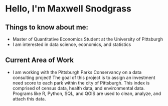 # Hello, I'm Maxwell Snodgrass
## Things to know about me:
- Master of Quantitative Economics Student at the University of Pittsburgh
- I am interested in data science, economics, and statistics

## Current Area of Work
- I am working with the Pittsburgh Parks Conservancy on a data consulting project! The goal of this project is to assign an investment need score to each park within the city of Pittsburgh. This index is comprised of census data, health data, and environmental data. Programs like R, Python, SQL, and QGIS are used to clean, analyze, and attach this data. 

<!--
**mbsnodgrass/mbsnodgrass** is a ✨ _special_ ✨ repository because its `README.md` (this file) appears on your GitHub profile.

Here are some ideas to get you started:

- 🔭 I’m currently working on ...
- 🌱 I’m currently learning ...
- 👯 I’m looking to collaborate on ...
- 🤔 I’m looking for help with ...
- 💬 Ask me about ...
- 📫 How to reach me: ...
- 😄 Pronouns: ...
- ⚡ Fun fact: ...
-->

